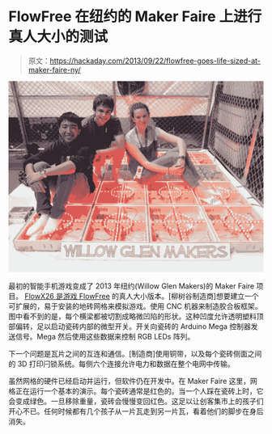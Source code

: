 # FlowFree 在纽约的 Maker Faire 上进行真人大小的测试

> 原文：<https://hackaday.com/2013/09/22/flowfree-goes-life-sized-at-maker-faire-ny/>

![Maker Faire 2013SetupWillow Glen MakersTeam PathfinderFlow*26](img/767e13c581449c52ef8b9b179bc4e670.png)

最初的智能手机游戏变成了 2013 年纽约(Willow Glen Makers)的 Maker Faire 项目。 [FlowX26 是游戏 FlowFree](https://sites.google.com/site/teampathfinderdsm/) 的真人大小版本。[柳树谷制造商]想要建立一个可扩展的，易于安装的地砖网格来模拟游戏。使用 CNC 机器来制造胶合板框架。图中看不到的是，每个横梁都被切割成略微凹陷的形状。这种凹度允许透明塑料顶部偏转，足以启动瓷砖内部的微型开关。开关向瓷砖的 Arduino Mega 控制器发送信号。Mega 然后使用这些数据来控制 RGB LEDs 阵列。

下一个问题是瓦片之间的互连和通信。[制造商]使用铜带，以及每个瓷砖侧面之间的 3D 打印闩锁系统。每侧六个连接允许电力和数据在整个电网中传输。

虽然网格的硬件已经启动并运行，但软件仍在开发中。在 Maker Faire 这里，网格正在运行一个基本的演示。每个瓷砖通常是红色的。当一个人踩在瓷砖上时，它会变成绿色。一旦移除重量，瓷砖会慢慢变回红色。这足以让创客集市上的孩子们开心不已。任何时候都有几个孩子从一片瓦走到另一片瓦，看着他们的脚步在身后消失。